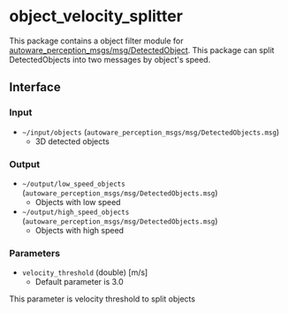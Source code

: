 # object_velocity_splitter

This package contains a object filter module for [autoware_perception_msgs/msg/DetectedObject](https://github.com/autowarefoundation/autoware_msgs/tree/main/autoware_perception_msgs/msg/DetectedObject.idl).
This package can split DetectedObjects into two messages by object's speed.

## Interface

### Input

- `~/input/objects` (`autoware_perception_msgs/msg/DetectedObjects.msg`)
  - 3D detected objects

### Output

- `~/output/low_speed_objects` (`autoware_perception_msgs/msg/DetectedObjects.msg`)
  - Objects with low speed
- `~/output/high_speed_objects` (`autoware_perception_msgs/msg/DetectedObjects.msg`)
  - Objects with high speed

### Parameters

- `velocity_threshold` (double) [m/s]
  - Default parameter is 3.0

This parameter is velocity threshold to split objects
